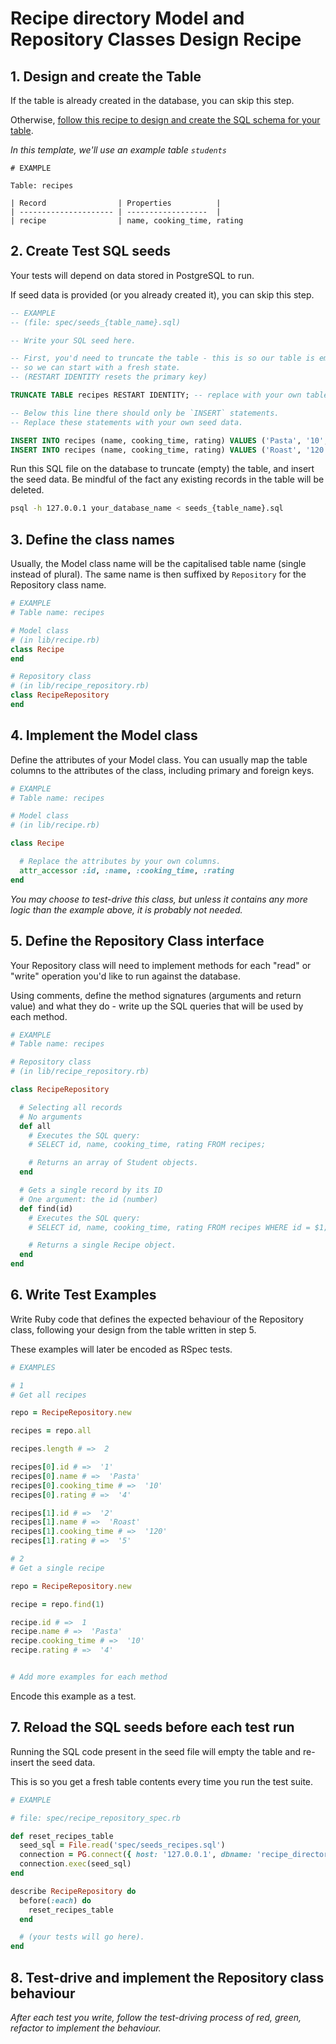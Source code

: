 # Recipe directory Model and Repository Classes Design Recipe


## 1. Design and create the Table

If the table is already created in the database, you can skip this step.

Otherwise, [follow this recipe to design and create the SQL schema for your table](./single_table_design_recipe_template.md).

*In this template, we'll use an example table `students`*

```
# EXAMPLE

Table: recipes

| Record                | Properties          |
| --------------------- | ------------------  |
| recipe                | name, cooking_time, rating
```

## 2. Create Test SQL seeds

Your tests will depend on data stored in PostgreSQL to run.

If seed data is provided (or you already created it), you can skip this step.

```sql
-- EXAMPLE
-- (file: spec/seeds_{table_name}.sql)

-- Write your SQL seed here. 

-- First, you'd need to truncate the table - this is so our table is emptied between each test run,
-- so we can start with a fresh state.
-- (RESTART IDENTITY resets the primary key)

TRUNCATE TABLE recipes RESTART IDENTITY; -- replace with your own table name.

-- Below this line there should only be `INSERT` statements.
-- Replace these statements with your own seed data.

INSERT INTO recipes (name, cooking_time, rating) VALUES ('Pasta', '10', '4');
INSERT INTO recipes (name, cooking_time, rating) VALUES ('Roast', '120', '5');
```

Run this SQL file on the database to truncate (empty) the table, and insert the seed data. Be mindful of the fact any existing records in the table will be deleted.

```bash
psql -h 127.0.0.1 your_database_name < seeds_{table_name}.sql
```

## 3. Define the class names

Usually, the Model class name will be the capitalised table name (single instead of plural). The same name is then suffixed by `Repository` for the Repository class name.

```ruby
# EXAMPLE
# Table name: recipes

# Model class
# (in lib/recipe.rb)
class Recipe
end

# Repository class
# (in lib/recipe_repository.rb)
class RecipeRepository
end
```

## 4. Implement the Model class

Define the attributes of your Model class. You can usually map the table columns to the attributes of the class, including primary and foreign keys.

```ruby
# EXAMPLE
# Table name: recipes

# Model class
# (in lib/recipe.rb)

class Recipe

  # Replace the attributes by your own columns.
  attr_accessor :id, :name, :cooking_time, :rating
end

```

*You may choose to test-drive this class, but unless it contains any more logic than the example above, it is probably not needed.*

## 5. Define the Repository Class interface

Your Repository class will need to implement methods for each "read" or "write" operation you'd like to run against the database.

Using comments, define the method signatures (arguments and return value) and what they do - write up the SQL queries that will be used by each method.

```ruby
# EXAMPLE
# Table name: recipes

# Repository class
# (in lib/recipe_repository.rb)

class RecipeRepository

  # Selecting all records
  # No arguments
  def all
    # Executes the SQL query:
    # SELECT id, name, cooking_time, rating FROM recipes;

    # Returns an array of Student objects.
  end

  # Gets a single record by its ID
  # One argument: the id (number)
  def find(id)
    # Executes the SQL query:
    # SELECT id, name, cooking_time, rating FROM recipes WHERE id = $1;

    # Returns a single Recipe object.
  end
end
```

## 6. Write Test Examples

Write Ruby code that defines the expected behaviour of the Repository class, following your design from the table written in step 5.

These examples will later be encoded as RSpec tests.

```ruby
# EXAMPLES

# 1
# Get all recipes

repo = RecipeRepository.new

recipes = repo.all

recipes.length # =>  2

recipes[0].id # =>  '1'
recipes[0].name # =>  'Pasta'
recipes[0].cooking_time # =>  '10'
recipes[0].rating # =>  '4'

recipes[1].id # =>  '2'
recipes[1].name # =>  'Roast'
recipes[1].cooking_time # =>  '120'
recipes[1].rating # =>  '5'

# 2
# Get a single recipe

repo = RecipeRepository.new

recipe = repo.find(1)

recipe.id # =>  1
recipe.name # =>  'Pasta'
recipe.cooking_time # =>  '10'
recipe.rating # =>  '4'


# Add more examples for each method
```

Encode this example as a test.

## 7. Reload the SQL seeds before each test run

Running the SQL code present in the seed file will empty the table and re-insert the seed data.

This is so you get a fresh table contents every time you run the test suite.

```ruby
# EXAMPLE

# file: spec/recipe_repository_spec.rb

def reset_recipes_table
  seed_sql = File.read('spec/seeds_recipes.sql')
  connection = PG.connect({ host: '127.0.0.1', dbname: 'recipe_directory_test' })
  connection.exec(seed_sql)
end

describe RecipeRepository do
  before(:each) do 
    reset_recipes_table
  end

  # (your tests will go here).
end
```

## 8. Test-drive and implement the Repository class behaviour

_After each test you write, follow the test-driving process of red, green, refactor to implement the behaviour._